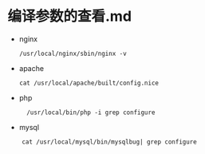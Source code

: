 # 编译参数的查看.md

* nginx

  ```text
  /usr/local/nginx/sbin/nginx -v
  ```

* apache

  ```text
  cat /usr/local/apache/built/config.nice
  ```

* php

  ```text
    /usr/local/bin/php -i grep configure
  ```

* mysql

```text
    cat /usr/local/mysql/bin/mysqlbug| grep configure
```

